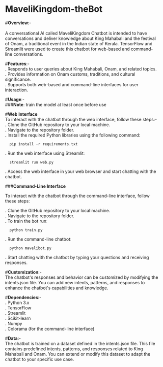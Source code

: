 # MaveliKingdom-theBot<br>
#**Overview**:-<br>
<br>
A conversational AI called MaveliKingdom Chatbot is intended to have conversations and deliver knowledge about King Mahabali and the festival of Onam, a traditional event in the Indian state of Kerala. TensorFlow and Streamlit were used to create this chatbot for web-based and command-line conversations.

#**Features**:-<be>
<br>
. Responds to user queries about King Mahabali, Onam, and related topics.<br>
. Provides information on Onam customs, traditions, and cultural significance.<br>
. Supports both web-based and command-line interfaces for user interaction.<br>

#**Usage**:-<be>
<br>
###**Note**: train the model at least once before use<br>

#**Web Interface**<br>
To interact with the chatbot through the web interface, follow these steps:-<br>
. Clone the GitHub repository to your local machine.<br>
. Navigate to the repository folder.<br>
. Install the required Python libraries using the following command:

      pip install -r requirements.txt

. Run the web interface using Streamlit:<br>

      streamlit run web.py
      
. Access the web interface in your web browser and start chatting with the chatbot.<br>

###**Command-Line Interface**<br>

To interact with the chatbot through the command-line interface, follow these steps:<br>

. Clone the GitHub repository to your local machine.<br>
. Navigate to the repository folder.<br>
. To train the bot run:<br>

      python train.py
      
. Run the command-line chatbot:<br>

      python mavelibot.py

. Start chatting with the chatbot by typing your questions and receiving responses.<br>

#**Customization**:-<be>
<br>
The chatbot's responses and behavior can be customized by modifying the intents.json file. You can add new intents, patterns, and responses to enhance the chatbot's capabilities and knowledge.

#**Dependencies**:-<be>
<br>
. Python 3.x<br>
. TensorFlow<br>
. Streamlit<br>
. Scikit-learn<br>
. Numpy<br>
. Colorama (for the command-line interface)<br>

#**Data**:-<be>
<br>
The chatbot is trained on a dataset defined in the intents.json file. This file contains predefined intents, patterns, and responses related to King Mahabali and Onam. You can extend or modify this dataset to adapt the chatbot to your specific use case.
